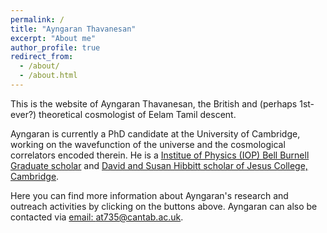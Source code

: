 ```yaml
---
permalink: /
title: "Ayngaran Thavanesan"
excerpt: "About me"
author_profile: true
redirect_from:
  - /about/
  - /about.html
---
```


This is the website of Ayngaran Thavanesan, the British and (perhaps 1st-ever?) theoretical cosmologist of Eelam Tamil descent.

Ayngaran is currently a PhD candidate at the University of Cambridge, working on the wavefunction of the universe and the cosmological correlators encoded therein. He is a [Institue of Physics (IOP) Bell Burnell Graduate scholar](https://www.iop.org/about/support-grants/bell-burnell-fund/2021-awardees/ayngaran-thavanesan) and [David and Susan Hibbitt scholar of Jesus College, Cambridge](https://www.student-funding.cam.ac.uk/jesus-college-david-and-susan-hibbitt-scholarship-202021).


Here you can find more information about Ayngaran's research and outreach activities by clicking on the buttons above. Ayngaran can also be contacted via [email: at735@cantab.ac.uk](mailto:at735@cantab.ac.uk).
